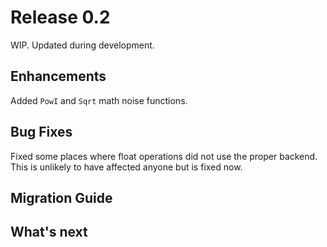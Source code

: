 # Release 0.2

WIP. Updated during development.

## Enhancements

Added `PowI` and `Sqrt` math noise functions.

## Bug Fixes

Fixed some places where float operations did not use the proper backend. This is unlikely to have affected anyone but is fixed now.

## Migration Guide



## What's next
